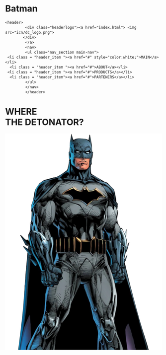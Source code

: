 # Batman
<!DOCTYPE HTML>
  <html lang="ru">
  <head>
    <meta charset="utf-8">
    <meta http-equiv="X-UA-Compatible" content="IE=edge">
    <meta name="viewport" content="width=device-width, initial-scale=1">
    <title>Final</title>
    <link rel="stylesheet" href="style.css">
    <link rel="preconnect" href="https://fonts.gstatic.com">
  </head>
  <body>
    
    <header>
             <div class="headerlogo"><a href="index.html"> <img src="icn/dc_logo.png"> 
            </div>
             </a>
             <nav>
             <ul class="nav_section main-nav">
     <li class = "header_item "><a href="#" style="color:white;">MAIN</a></li>
      <li class = "header_item "><a href="#">ABOUT</a></li>
     <li class = "header_item "><a href="#">PRODUCTS</a></li>
      <li class = "header_item"><a href="#">PARTENERS</a></li>
             </ul>
             </nav>
             </header>
  <main>
    
<div class = "detonator">
     <h1>WHERE</br> THE DETONATOR?</h1>
     </div>
     <div class = "detonatorpic">
      <img src="img/batman.png">
      </div>
     </main>
  </body>
</html>
